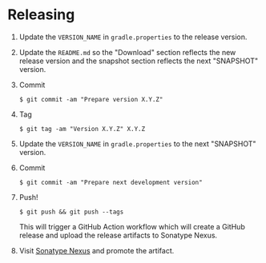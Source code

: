 # Releasing

1. Update the `VERSION_NAME` in `gradle.properties` to the release version.

3. Update the `README.md` so the "Download" section reflects the new release version and the
   snapshot section reflects the next "SNAPSHOT" version.

4. Commit

   ```
   $ git commit -am "Prepare version X.Y.Z"
   ```

5. Tag

   ```
   $ git tag -am "Version X.Y.Z" X.Y.Z
   ```

6. Update the `VERSION_NAME` in `gradle.properties` to the next "SNAPSHOT" version.

7. Commit

   ```
   $ git commit -am "Prepare next development version"
   ```

8. Push!

   ```
   $ git push && git push --tags
   ```

   This will trigger a GitHub Action workflow which will create a GitHub release and upload the
   release artifacts to Sonatype Nexus.

9. Visit [Sonatype Nexus](https://oss.sonatype.org/) and promote the artifact.
